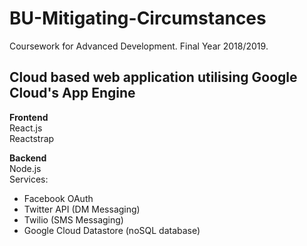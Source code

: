 # BU-Mitigating-Circumstances
Coursework for Advanced Development. Final Year 2018/2019.

Cloud based web application utilising Google Cloud's App Engine
--------------

**Frontend**
<br>
React.js
<br>
Reactstrap

**Backend**
<br>
Node.js
<br>
Services:
  - Facebook OAuth
  - Twitter API (DM Messaging)
  - Twilio (SMS Messaging)
  - Google Cloud Datastore (noSQL database)
